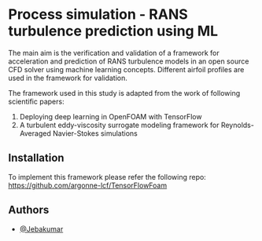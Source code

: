 
# Process simulation - RANS turbulence prediction using ML

The main aim is the verification and validation of a framework for acceleration and prediction of RANS turbulence models in an open source CFD solver using machine learning concepts. 
Different airfoil profiles are used in the framework for validation.


The framework used in this study is adapted from the work of following scientific papers:
1. Deploying deep learning in OpenFOAM with TensorFlow
2. A turbulent eddy-viscosity surrogate modeling framework for Reynolds-Averaged Navier-Stokes simulations
## Installation

To implement this framework please refer the following repo:
https://github.com/argonne-lcf/TensorFlowFoam

    
## Authors

- [@Jebakumar](https://www.github.com/vjebakumar)

